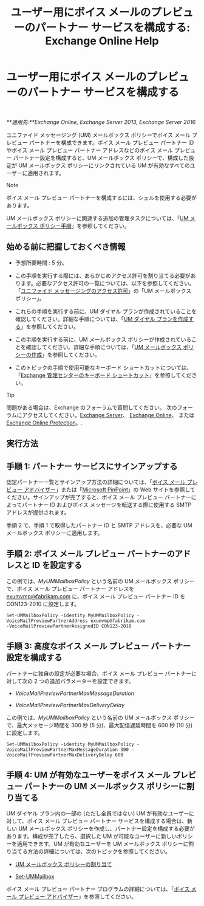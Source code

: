﻿---
title: 'ユーザー用にボイス メールのプレビューのパートナー サービスを構成する: Exchange Online Help'
TOCTitle: ユーザー用にボイス メールのプレビューのパートナー サービスを構成する
ms:assetid: 7bb914ca-5502-4e64-bae5-555034138d8a
ms:mtpsurl: https://technet.microsoft.com/ja-jp/library/Ff630920(v=EXCHG.150)
ms:contentKeyID: 51407547
ms.date: 05/22/2018
mtps_version: v=EXCHG.150
ms.translationtype: HT
---

# ユーザー用にボイス メールのプレビューのパートナー サービスを構成する

 

_**適用先:**Exchange Online, Exchange Server 2013, Exchange Server 2016_

ユニファイド メッセージング (UM) メールボックス ポリシーでボイス メール プレビュー パートナーを構成できます。ボイス メール プレビュー パートナー ID やボイス メール プレビュー パートナー アドレスなどのボイス メール プレビュー パートナー設定を構成すると、UM メールボックス ポリシーで、構成した設定が UM メールボックス ポリシーにリンクされている UM が有効なすべてのユーザーに適用されます。


> [!NOTE]
> ボイス メール プレビュー パートナーを構成するには、シェルを使用する必要があります。



UM メールボックス ポリシーに関連する追加の管理タスクについては、「[UM メールボックス ポリシー手順](um-mailbox-policy-procedures-exchange-2013-help.md)」を参照してください。

## 始める前に把握しておくべき情報

  - 予想所要時間 : 5 分。

  - この手順を実行する際には、あらかじめアクセス許可を割り当てる必要があります。必要なアクセス許可の一覧については、以下を参照してください。「[ユニファイド メッセージングのアクセス許可](unified-messaging-permissions-exchange-2013-help.md)」の「UM メールボックス ポリシー」。

  - これらの手順を実行する前に、UM ダイヤル プランが作成されていることを確認してください。詳細な手順については、「[UM ダイヤル プランを作成する](create-a-um-dial-plan-exchange-2013-help.md)」を参照してください。

  - この手順を実行する前に、UM メールボックス ポリシーが作成されていることを確認してください。詳細な手順については、「[UM メールボックス ポリシーの作成](create-a-um-mailbox-policy-exchange-2013-help.md)」を参照してください。

  - このトピックの手順で使用可能なキーボード ショートカットについては、「[Exchange 管理センターのキーボード ショートカット](keyboard-shortcuts-in-the-exchange-admin-center-exchange-online-protection-help.md)」を参照してください。


> [!TIP]
> 問題がある場合は、Exchange のフォーラムで質問してください。 次のフォーラムにアクセスしてください。<A href="https://go.microsoft.com/fwlink/p/?linkid=60612">Exchange Server</A>、 <A href="https://go.microsoft.com/fwlink/p/?linkid=267542">Exchange Online</A>、 または <A href="https://go.microsoft.com/fwlink/p/?linkid=285351">Exchange Online Protection</A>。.



## 実行方法

## 手順 1: パートナー サービスにサインアップする

認定パートナー一覧とサインアップ方法の詳細については、「[ボイス メール プレビュー アドバイザー](voice-mail-preview-advisor-exchange-2013-help.md)」または「[Microsoft PinPoint](https://go.microsoft.com/fwlink/p/?linkid=281966)」の Web サイトを参照してください。サインアップが完了すると、ボイス メール プレビュー パートナーによってパートナー ID およびボイス メッセージを転送する際に使用する SMTP アドレスが提供されます。

手順 2 で、手順 1 で取得したパートナー ID と SMTP アドレスを、必要な UM メールボックス ポリシーに適用します。

## 手順 2: ボイス メール プレビュー パートナーのアドレスと ID を設定する

この例では、*MyUMMailboxPolicy* という名前の UM メールボックス ポリシーで、ボイス メール プレビュー パートナー アドレスを exumvmp@fabrikam.com に、ボイス メール プレビュー パートナー ID を CON123-2010 に設定します。

    Set-UMMailboxPolicy -identity MyUMMailboxPolicy -VoiceMailPreviewPartnerAddress exumvmp@fabrikam.com
    -VoiceMailPreviewPartnerAssignedID CON123-2010

## 手順 3: 高度なボイス メール プレビュー パートナー設定を構成する

パートナーに独自の設定が必要な場合、ボイス メール プレビュー パートナーに対して次の 2 つの追加パラメーターを設定できます。

  - *VoiceMailPreviewPartnerMaxMessageDuration*

  - *VoiceMailPreviewPartnerMaxDeliveryDelay*

この例では、*MyUMMailboxPolicy* という名前の UM メールボックス ポリシーで、最大メッセージ時間を 300 秒 (5 分)、最大配信遅延時間を 600 秒 (10 分) に設定します。

    Set-UMMailboxPolicy -identity MyUMMailboxPolicy -VoiceMailPreviewPartnerMaxMessageDuration 300 -VoiceMailPreviewPartnerMaxDeliveryDelay 600

## 手順 4: UM が有効なユーザーをボイス メール プレビュー パートナーの UM メールボックス ポリシーに割り当てる

UM ダイヤル プラン内の一部の (ただし全員ではない) UM が有効なユーザーに対して、ボイス メール プレビュー パートナー サービスを構成する場合は、新しい UM メールボックス ポリシーを作成し、パートナー設定を構成する必要があります。構成が完了したら、選択した UM が可能なユーザーに新しいポリシーを適用できます。UM が有効なユーザーを UM メールボックス ポリシーに割り当てる方法の詳細については、次のトピックを参照してください。

  - [UM メールボックス ポリシーの割り当て](assign-a-um-mailbox-policy-exchange-2013-help.md)

  - [Set-UMMailbox](https://technet.microsoft.com/ja-jp/library/bb124893\(v=exchg.150\))

ボイス メール プレビュー パートナー プログラムの詳細については、「[ボイス メール プレビュー アドバイザー](voice-mail-preview-advisor-exchange-2013-help.md)」を参照してください。


